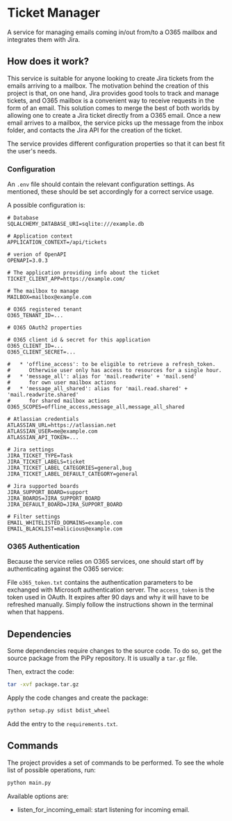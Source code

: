 # Ticket Manager

A service for managing emails coming in/out from/to a O365 mailbox and integrates them with Jira.

## How does it work?

This service is suitable for anyone looking to create Jira tickets from the emails arriving to a mailbox. The motivation
behind the creation of this project is that, on one hand, Jira provides good tools to track and manage tickets, and O365
mailbox is a convenient way to receive requests in the form of an email. This solution comes to merge the best of both
worlds by allowing one to create a Jira ticket directly from a O365 email. Once a new email arrives to a mailbox, the
service picks up the message from the inbox folder, and contacts the Jira API for the creation of the ticket.

The service provides different configuration properties so that it can best fit the user's needs.

### Configuration

An ```.env``` file should contain the relevant configuration settings. As mentioned, these should be set accordingly for
a correct service usage.

A possible configuration is:

    # Database
    SQLALCHEMY_DATABASE_URI=sqlite:///example.db

    # Application context
    APPLICATION_CONTEXT=/api/tickets
    
    # verion of OpenAPI
    OPENAPI=3.0.3
    
    # The application providing info about the ticket
    TICKET_CLIENT_APP=https://example.com/
    
    # The mailbox to manage
    MAILBOX=mailbox@example.com
    
    # O365 registered tenant
    O365_TENANT_ID=...
    
    # O365 OAuth2 properties
    
    # O365 client id & secret for this application
    O365_CLIENT_ID=...
    O365_CLIENT_SECRET=...
    
    #   * 'offline_access': to be eligible to retrieve a refresh_token.
    #      Otherwise user only has access to resources for a single hour.
    #   * 'message_all': alias for 'mail.readwrite' + 'mail.send'
    #      for own user mailbox actions
    #   * 'message_all_shared': alias for 'mail.read.shared' + 'mail.readwrite.shared'
    #      for shared mailbox actions
    O365_SCOPES=offline_access,message_all,message_all_shared
    
    # Atlassian credentials
    ATLASSIAN_URL=https://atlassian.net
    ATLASSIAN_USER=me@example.com
    ATLASSIAN_API_TOKEN=...
    
    # Jira settings
    JIRA_TICKET_TYPE=Task
    JIRA_TICKET_LABELS=ticket
    JIRA_TICKET_LABEL_CATEGORIES=general,bug
    JIRA_TICKET_LABEL_DEFAULT_CATEGORY=general
    
    # Jira supported boards
    JIRA_SUPPORT_BOARD=support
    JIRA_BOARDS=JIRA_SUPPORT_BOARD
    JIRA_DEFAULT_BOARD=JIRA_SUPPORT_BOARD
    
    # Filter settings
    EMAIL_WHITELISTED_DOMAINS=example.com
    EMAIL_BLACKLIST=malicious@example.com

### O365 Authentication

Because the service relies on O365 services, one should start off by authenticating against the O365 service:

File ```o365_token.txt``` contains the authentication parameters to be exchanged with Microsoft authentication server.
The ```access_token```
is the token used in OAuth. It expires after 90 days and why it will have to be refreshed manually. Simply follow the
instructions shown in the terminal when that happens.

## Dependencies

Some dependencies require changes to the source code. To do so, get the source package from the PiPy repository. It is
usually a ```tar.gz``` file.

Then, extract the code:

```bash
tar -xvf package.tar.gz
```

Apply the code changes and create the package:

```bash
python setup.py sdist bdist_wheel
```

Add the entry to the ```requirements.txt```.

## Commands

The project provides a set of commands to be performed. To see the whole list of possible operations, run:

```bash
python main.py
```

Available options are:

* listen_for_incoming_email: start listening for incoming email.
